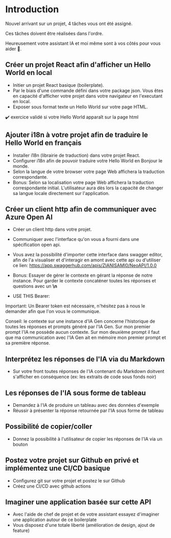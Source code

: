 # Introduction

Nouvel arrivant sur un projet, 4 tâches vous ont été assigné.

Ces tâches doivent être réalisées dans l'ordre. 

Heureusement votre assistant IA et moi même sont à vos côtés pour vous aider :raising_hand:.

## Créer un projet React afin d'afficher un Hello World en local

- Initier un projet React basique (boilerplate).
- Par le biais d'une commande défini dans votre package json. Vous êtes en capacité d'afficher votre projet dans votre navigateur en l'executant en local.
- Exposer sous format texte un Hello World sur votre page HTML.

:heavy_check_mark: exercice validé si votre Hello World apparaît sur la page html

## Ajouter i18n à votre projet afin de traduire le Hello World en français

- Installer i18n (librairie de traduction) dans votre projet React.
- Configurer i18n afin de pouvoir traduire votre Hello World en Bonjour le monde.
- Selon la langue de votre browser votre page Web affichera la traduction correspondante.
- Bonus: Selon sa localisation votre page Web affichera la traduction correspondante initial. L'utilisateur aura dès lors la capacité de changer sa langue locale directement sur l'application.

## Créer un client http afin de communiquer avec Azure Open AI

- Créer un client http dans votre projet.
- Communiquer avec l'interface qu'on vous a fourni dans une spécification open api.
- Vous avez la possibilité d'importer cette interface dans swagger editor, afin de l'a visualiser et d'interagir en amont avec cette api ou d'utiliser ce lien: https://app.swaggerhub.com/apis/ZIANISAMI0/NeoAPI/1.0.0
- Bonus: Essayer de gérer le contexte en gérant la réponse de notre instance. Pour garder le contexte concaténer toutes les réponses et questions avec un **\n**

- USE THIS Bearer: 

Important: Un Bearer token est nécessaire, n'hésitez pas à nous le demander afin que l'on vous le communique.

Conseil: le contexte sur une instance d'IA Gen concerne l'historique de toutes les réponses et prompts généré par l'IA Gen. Sur mon premier prompt l'IA ne possède aucun contexte. Sur mon deuxième prompt il faut que ma communication avec l'IA Gen ait en mémoire mon premier prompt et sa première réponse.

## Interprétez les réponses de l'IA via du Markdown

- Sur votre front toutes réponses de l'IA contenant du Markdown doitvent s'afficher en conséquence (ex: les extraits de code sous fonds noir)

## Les réponses de l'IA sous forme de tableau

- Demandez à l'IA de produire un tableau avec des données d'exemple
- Réussir à présenter la réponse retournée par l'IA sous forme de tableau

## Possibilité de copier/coller

- Donnez la possibilité à l'utilisateur de copier les réponses de l'IA via un bouton

## Postez votre projet sur Github en privé et implémentez une CI/CD basique

- Configurez git sur votre projet et postez le sur Github
- Créez une CI/CD avec github actions

## Imaginer une application basée sur cette API

- Avec l'aide de chef de projet et de votre assistant essayez d'imaginer une application autour de ce boilerplate
- Vous disposez d'une totale liberté (amélioration de design, ajout de feature)




